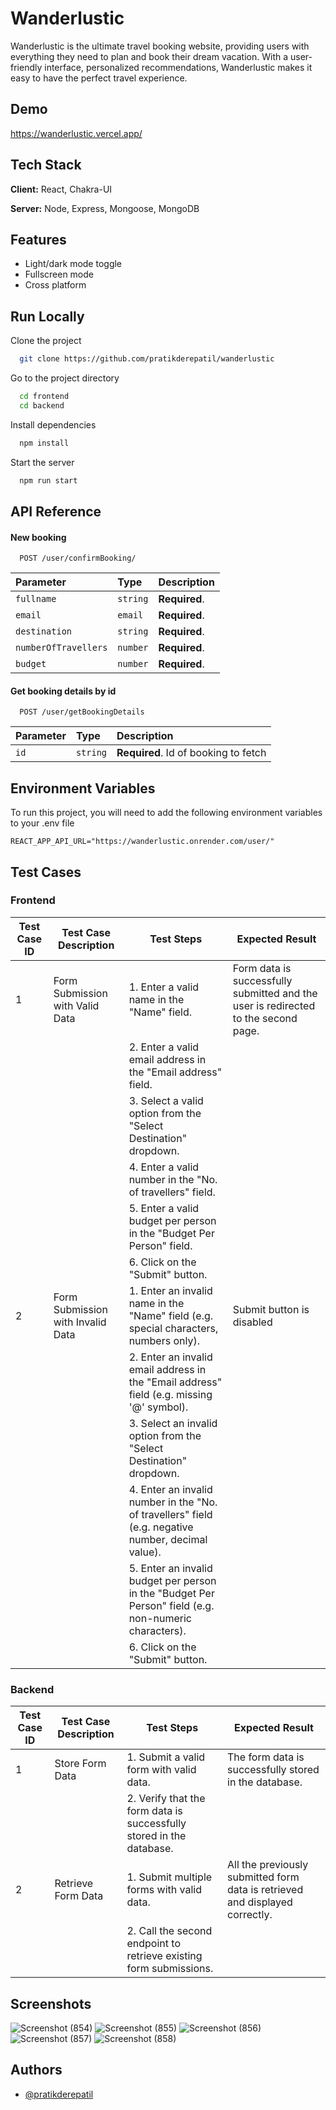 # Wanderlustic

Wanderlustic is the ultimate travel booking website, providing users with everything they need to plan and book their dream vacation. With a user-friendly interface, personalized recommendations, Wanderlustic makes it easy to have the perfect travel experience.

## Demo

https://wanderlustic.vercel.app/

## Tech Stack

**Client:** React, Chakra-UI

**Server:** Node, Express, Mongoose, MongoDB

## Features

- Light/dark mode toggle
- Fullscreen mode
- Cross platform

## Run Locally

Clone the project

```bash
  git clone https://github.com/pratikderepatil/wanderlustic
```

Go to the project directory

```bash
  cd frontend
  cd backend
```

Install dependencies

```bash
  npm install
```

Start the server

```bash
  npm run start
```

## API Reference

#### New booking

```http
  POST /user/confirmBooking/
```

| Parameter            | Type     | Description   |
| :------------------- | :------- | :------------ |
| `fullname`           | `string` | **Required**. |
| `email`              | `email`  | **Required**. |
| `destination`        | `string` | **Required**. |
| `numberOfTravellers` | `number` | **Required**. |
| `budget`             | `number` | **Required**. |

#### Get booking details by id

```http
  POST /user/getBookingDetails
```

| Parameter | Type     | Description                          |
| :-------- | :------- | :----------------------------------- |
| `id`      | `string` | **Required**. Id of booking to fetch |

## Environment Variables

To run this project, you will need to add the following environment variables to your .env file

`REACT_APP_API_URL="https://wanderlustic.onrender.com/user/"`

## Test Cases

### Frontend

| Test Case ID | Test Case Description             | Test Steps                                                                                            | Expected Result                                                                    |
| ------------ | --------------------------------- | ----------------------------------------------------------------------------------------------------- | ---------------------------------------------------------------------------------- |
| 1            | Form Submission with Valid Data   | 1. Enter a valid name in the "Name" field.                                                            | Form data is successfully submitted and the user is redirected to the second page. |
|              |                                   | 2. Enter a valid email address in the "Email address" field.                                          |                                                                                    |
|              |                                   | 3. Select a valid option from the "Select Destination" dropdown.                                |                                                                                    |
|              |                                   | 4. Enter a valid number in the "No. of travellers" field.                                             |                                                                                    |
|              |                                   | 5. Enter a valid budget per person in the "Budget Per Person" field.                                  |                                                                                    |
|              |                                   | 6. Click on the "Submit" button.                                                                      |                                                                                    |
| 2            | Form Submission with Invalid Data | 1. Enter an invalid name in the "Name" field (e.g. special characters, numbers only).                 | Submit button is disabled           |
|              |                                   | 2. Enter an invalid email address in the "Email address" field (e.g. missing '@' symbol).             |                                                                                    |
|              |                                   | 3. Select an invalid option from the "Select Destination" dropdown.                             |                                                                                    |
|              |                                   | 4. Enter an invalid number in the "No. of travellers" field (e.g. negative number, decimal value).    |                                                                                    |
|              |                                   | 5. Enter an invalid budget per person in the "Budget Per Person" field (e.g. non-numeric characters). |                                                                                    |
|              |                                   | 6. Click on the "Submit" button.                                                                      |                                                                                    |

### Backend

| Test Case ID | Test Case Description | Test Steps                                                           | Expected Result                                                              |
| ------------ | --------------------- | -------------------------------------------------------------------- | ---------------------------------------------------------------------------- |
| 1            | Store Form Data       | 1. Submit a valid form with valid data.                              | The form data is successfully stored in the database.                        |
|              |                       | 2. Verify that the form data is successfully stored in the database. |                                                                              |
| 2            | Retrieve Form Data    | 1. Submit multiple forms with valid data.                            | All the previously submitted form data is retrieved and displayed correctly. |
|              |                       | 2. Call the second endpoint to retrieve existing form submissions.   |                                                                              |

## Screenshots

![Screenshot (854)](https://user-images.githubusercontent.com/103197193/230181153-77f31e14-5c76-43f2-bf90-5d4d8c6218f8.png)
![Screenshot (855)](https://user-images.githubusercontent.com/103197193/230181155-50c3253c-d089-436a-8aee-c49594d29b3f.png)
![Screenshot (856)](https://user-images.githubusercontent.com/103197193/230181133-4293dc5c-20e1-4779-b8cc-586a893838ed.png)
![Screenshot (857)](https://user-images.githubusercontent.com/103197193/230181148-d1da9e3d-3b4d-4bf2-a635-4027a5574edd.png)
![Screenshot (858)](https://user-images.githubusercontent.com/103197193/230181152-53d49ff9-de3e-4c0a-9a39-9b6900b80441.png)

## Authors

- [@pratikderepatil](https://www.github.com/pratikderepatil)
